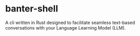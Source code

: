 # banter-shell
A cli written in Rust designed to facilitate seamless text-based conversations with your Language Learning Model (LLM).
